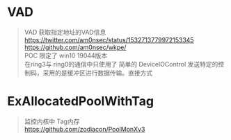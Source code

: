 # VAD
> VAD 获取指定地址的VAD信息 
> https://twitter.com/am0nsec/status/1532713779972153345      
> https://github.com/am0nsec/wkpe/            
> POC  限定了 win10 19044版本       
> 在ring3与 ring0的通信中只使用了 简单的 DeviceIOControl 发送特定的控制码，采用的是缓冲区进行数据传输。直接方式
> 

# ExAllocatedPoolWithTag  
> 监控内核中 Tag内存   
> https://github.com/zodiacon/PoolMonXv3    

